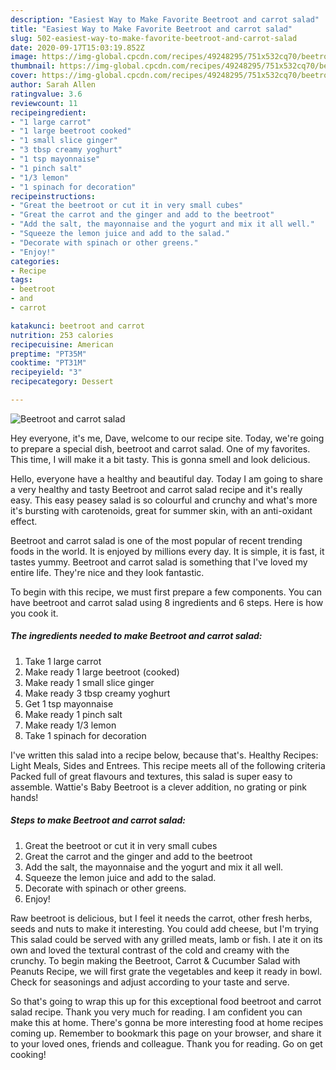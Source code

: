 ```yaml
---
description: "Easiest Way to Make Favorite Beetroot and carrot salad"
title: "Easiest Way to Make Favorite Beetroot and carrot salad"
slug: 502-easiest-way-to-make-favorite-beetroot-and-carrot-salad
date: 2020-09-17T15:03:19.852Z
image: https://img-global.cpcdn.com/recipes/49248295/751x532cq70/beetroot-and-carrot-salad-recipe-main-photo.jpg
thumbnail: https://img-global.cpcdn.com/recipes/49248295/751x532cq70/beetroot-and-carrot-salad-recipe-main-photo.jpg
cover: https://img-global.cpcdn.com/recipes/49248295/751x532cq70/beetroot-and-carrot-salad-recipe-main-photo.jpg
author: Sarah Allen
ratingvalue: 3.6
reviewcount: 11
recipeingredient:
- "1 large carrot"
- "1 large beetroot cooked"
- "1 small slice ginger"
- "3 tbsp creamy yoghurt"
- "1 tsp mayonnaise"
- "1 pinch salt"
- "1/3 lemon"
- "1 spinach for decoration"
recipeinstructions:
- "Great the beetroot or cut it in very small cubes"
- "Great the carrot and the ginger and add to the beetroot"
- "Add the salt, the mayonnaise and the yogurt and mix it all well."
- "Squeeze the lemon juice and add to the salad."
- "Decorate with spinach or other greens."
- "Enjoy!"
categories:
- Recipe
tags:
- beetroot
- and
- carrot

katakunci: beetroot and carrot 
nutrition: 253 calories
recipecuisine: American
preptime: "PT35M"
cooktime: "PT31M"
recipeyield: "3"
recipecategory: Dessert

---
```



![Beetroot and carrot salad](https://img-global.cpcdn.com/recipes/49248295/751x532cq70/beetroot-and-carrot-salad-recipe-main-photo.jpg)

Hey everyone, it's me, Dave, welcome to our recipe site. Today, we're going to prepare a special dish, beetroot and carrot salad. One of my favorites. This time, I will make it a bit tasty. This is gonna smell and look delicious.

Hello, everyone have a healthy and beautiful day. Today I am going to share a very healthy and tasty Beetroot and carrot salad recipe and it&#39;s really easy. This easy peasey salad is so colourful and crunchy and what&#39;s more it&#39;s bursting with carotenoids, great for summer skin, with an anti-oxidant effect.

Beetroot and carrot salad is one of the most popular of recent trending foods in the world. It is enjoyed by millions every day. It is simple, it is fast, it tastes yummy. Beetroot and carrot salad is something that I've loved my entire life. They're nice and they look fantastic.


To begin with this recipe, we must first prepare a few components. You can have beetroot and carrot salad using 8 ingredients and 6 steps. Here is how you cook it.

<!--inarticleads1-->

##### The ingredients needed to make Beetroot and carrot salad:

1. Take 1 large carrot
1. Make ready 1 large beetroot (cooked)
1. Make ready 1 small slice ginger
1. Make ready 3 tbsp creamy yoghurt
1. Get 1 tsp mayonnaise
1. Make ready 1 pinch salt
1. Make ready 1/3 lemon
1. Take 1 spinach for decoration


I&#39;ve written this salad into a recipe below, because that&#39;s. Healthy Recipes: Light Meals, Sides and Entrees. This recipe meets all of the following criteria Packed full of great flavours and textures, this salad is super easy to assemble. Wattie&#39;s Baby Beetroot is a clever addition, no grating or pink hands! 

<!--inarticleads2-->

##### Steps to make Beetroot and carrot salad:

1. Great the beetroot or cut it in very small cubes
1. Great the carrot and the ginger and add to the beetroot
1. Add the salt, the mayonnaise and the yogurt and mix it all well.
1. Squeeze the lemon juice and add to the salad.
1. Decorate with spinach or other greens.
1. Enjoy!


Raw beetroot is delicious, but I feel it needs the carrot, other fresh herbs, seeds and nuts to make it interesting. You could add cheese, but I&#39;m trying This salad could be served with any grilled meats, lamb or fish. I ate it on its own and loved the textural contrast of the cold and creamy with the crunchy. To begin making the Beetroot, Carrot &amp; Cucumber Salad with Peanuts Recipe, we will first grate the vegetables and keep it ready in bowl. Check for seasonings and adjust according to your taste and serve. 

So that's going to wrap this up for this exceptional food beetroot and carrot salad recipe. Thank you very much for reading. I am confident you can make this at home. There's gonna be more interesting food at home recipes coming up. Remember to bookmark this page on your browser, and share it to your loved ones, friends and colleague. Thank you for reading. Go on get cooking!

